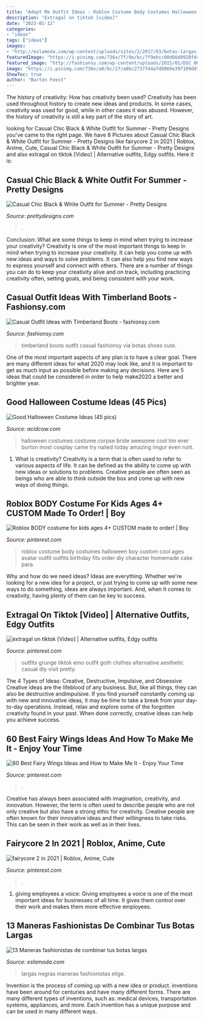 ```yaml
---
title: "Adopt Me Outfit Ideas : Roblox Costume Body Costumes Halloween Boy Custom Cool Ages Avatar Outfit Outfits Birthday Fits Order Diy Character Homemade Cake Para"
description: "Extragal on tiktok [video]"
date: "2023-01-12"
categories:
- "ideas"
tags: ["ideas"]
images:
- "http://eslamoda.com/wp-content/uploads/sites/2/2017/03/botas-largas-600x896.jpg"
featuredImage: "https://i.pinimg.com/736x/7f/9e/bc/7f9ebcc00d66d0928fd44d4fee372cc1.jpg"
featured_image: "http://fashionsy.com/wp-content/uploads/2015/01/DSC_0093.jpg"
image: "https://i.pinimg.com/736x/a0/bc/27/a0bc2737fd4a7d8069e397109dd73886.jpg"
ShowToc: true
author: "Barton Feest"
---
```



The history of creativity: How has creativity been used?
Creativity has been used throughout history to create new ideas and products. In some cases, creativity was used for good, while in other cases it was abused. However, the history of creativity is still a key part of the story of art.

	

		
looking for Casual Chic Black &amp; White Outfit for Summer - Pretty Designs you've came to the right page. We have 8 Pictures about Casual Chic Black &amp; White Outfit for Summer - Pretty Designs like fairycore 2 in 2021 | Roblox, Anime, Cute, Casual Chic Black &amp; White Outfit for Summer - Pretty Designs and also extragal on tiktok [Video] | Alternative outfits, Edgy outfits. Here it is:
		
    
## Casual Chic Black &amp; White Outfit For Summer - Pretty Designs

<img loading=lazy src="https://www.prettydesigns.com/wp-content/uploads/2015/06/casual-chic-black-white-outfit-for-summer3.jpg" onerror="this.onerror=null;this.src='https://tse2.mm.bing.net/th?id=OIP.1B04y1ngYpMNfZvujJSfFgHaLH&amp;pid=15.1';" alt="Casual Chic Black &amp; White Outfit for Summer - Pretty Designs">

_Source: prettydesigns.com_

>. 

	

Conclusion: What are some things to keep in mind when trying to increase your creativity?
Creativity is one of the most important things to keep in mind when trying to increase your creativity. It can help you come up with new ideas and ways to solve problems. It can also help you find new ways to express yourself and connect with others. There are a number of things you can do to keep your creativity alive and on track, including practicing creativity often, setting goals, and being consistent with your work.

    
## Casual Outfit Ideas With Timberland Boots - Fashionsy.com

<img loading=lazy src="http://fashionsy.com/wp-content/uploads/2015/01/DSC_0093.jpg" onerror="this.onerror=null;this.src='https://tse4.mm.bing.net/th?id=OIP.FQvJwaaa2DSUyZ8GR7ftdgHaKx&amp;pid=15.1';" alt="Casual Outfit Ideas with Timberland Boots - fashionsy.com">

_Source: fashionsy.com_

>timberland boots outfit casual fashionsy via botas shoes cute. 

	

One of the most important aspects of any plan is to have a clear goal. There are many different ideas for what 2020 may look like, and it is important to get as much input as possible before making any decisions. Here are 5 ideas that could be considered in order to help make2020 a better and brighter year.

    
## Good Halloween Costume Ideas (45 Pics)

<img loading=lazy src="https://cdn.acidcow.com/pics/20131015/halloween_44.jpg" onerror="this.onerror=null;this.src='https://tse3.mm.bing.net/th?id=OIP.t88CZW_gnPg2RpJPsPZyZQHaHa&amp;pid=15.1';" alt="Good Halloween Costume Ideas (45 pics)">

_Source: acidcow.com_

>halloween costumes costume corpse bride awesome cool tim ever burton most cosplay came try nailed today amazing imgur even runt. 

	

1. What is creativity?
Creativity is a term that is often used to refer to various aspects of life. It can be defined as the ability to come up with new ideas or solutions to problems. Creative people are often seen as beings who are able to think outside the box and come up with new ways of doing things.

    
## Roblox BODY Costume For Kids Ages 4+ CUSTOM Made To Order! | Boy

<img loading=lazy src="https://i.pinimg.com/736x/a0/bc/27/a0bc2737fd4a7d8069e397109dd73886.jpg" onerror="this.onerror=null;this.src='https://tse1.mm.bing.net/th?id=OIP.QMZFsFUtumPrYCERc1PpeAHaL0&amp;pid=15.1';" alt="Roblox BODY costume for kids ages 4+ CUSTOM made to order! | Boy">

_Source: pinterest.com_

>roblox costume body costumes halloween boy custom cool ages avatar outfit outfits birthday fits order diy character homemade cake para. 

	

Why and how do we need ideas?
Ideas are everything. Whether we're looking for a new idea for a project, or just trying to come up with some new ways to do something, ideas are always important. And, when it comes to creativity, having plenty of them can be key to success.

    
## Extragal On Tiktok [Video] | Alternative Outfits, Edgy Outfits

<img loading=lazy src="https://i.pinimg.com/736x/7f/9e/bc/7f9ebcc00d66d0928fd44d4fee372cc1.jpg" onerror="this.onerror=null;this.src='https://tse4.mm.bing.net/th?id=OIP.Am_m_kKP5ZtbQobrirHPZQHaNK&amp;pid=15.1';" alt="extragal on tiktok [Video] | Alternative outfits, Edgy outfits">

_Source: pinterest.com_

>outfits grunge tiktok emo outfit goth clothes alternative aesthetic casual diy visit pretty. 

	

The 4 Types of Ideas: Creative, Destructive, Impulsive, and Obsessive
Creative ideas are the lifeblood of any business. But, like all things, they can also be destructive andimpulsive. If you find yourself constantly coming up with new and innovative ideas, it may be time to take a break from your day-to-day operations. Instead, relax and explore some of the forgotten creativity found in your past. When done correctly, creative ideas can help you achieve success.

    
## 60 Best Fairy Wings Ideas And How To Make Me It - Enjoy Your Time

<img loading=lazy src="https://i.pinimg.com/736x/73/c6/b4/73c6b4076b817819e5ce41cf99e0f705.jpg" onerror="this.onerror=null;this.src='https://tse2.mm.bing.net/th?id=OIP.0p2qL1-I1x5Cv4evAiNeQQAAAA&amp;pid=15.1';" alt="60 Best Fairy Wings Ideas and How to Make Me It - Enjoy Your Time">

_Source: pinterest.com_

>. 

	

Creative has always been associated with imagination, creativity, and innovation. However, the term is often used to describe people who are not only creative but also have a strong ethic for creativity. Creative people are often known for their innovative ideas and their willingness to take risks. This can be seen in their work as well as in their lives.

    
## Fairycore 2 In 2021 | Roblox, Anime, Cute

<img loading=lazy src="https://i.pinimg.com/736x/13/86/de/1386de5b1d0d69d694d4f0422880a333.jpg" onerror="this.onerror=null;this.src='https://tse1.mm.bing.net/th?id=OIP.FjgsqE5Beym-yB7OtJZg5wHaLA&amp;pid=15.1';" alt="fairycore 2 in 2021 | Roblox, Anime, Cute">

_Source: pinterest.com_

>. 

	

1. giving employees a voice: Giving employees a voice is one of the most important ideas for businesses of all time. It gives them control over their work and makes them more effective employees.

    
## 13 Maneras Fashionistas De Combinar Tus Botas Largas

<img loading=lazy src="http://eslamoda.com/wp-content/uploads/sites/2/2017/03/botas-largas-600x896.jpg" onerror="this.onerror=null;this.src='https://tse4.mm.bing.net/th?id=OIP.8PNHPKYpLAyKL8NlJZY3rQHaLD&amp;pid=15.1';" alt="13 Maneras fashionistas de combinar tus botas largas">

_Source: eslamoda.com_

>largas negras maneras fashionistas elige. 

	

Invention is the process of coming up with a new idea or product. inventions have been around for centuries and have many different forms. There are many different types of inventions, such as: medical devices, transportation systems, appliances, and more. Each invention has a unique purpose and can be used in many different ways.

